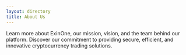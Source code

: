 ```yaml
---
layout: directory
title: About Us
---
```


Learn more about ExinOne, our mission, vision, and the team behind our platform. Discover our commitment to providing secure, efficient, and innovative cryptocurrency trading solutions.
